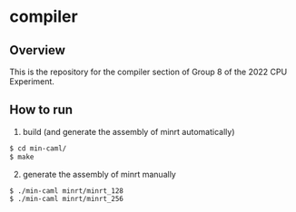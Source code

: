 # compiler

## Overview

This is the repository for the compiler section of Group 8 of the 2022 CPU Experiment.

## How to run

1. build (and generate the assembly of minrt automatically)

```sh
$ cd min-caml/
$ make
```

2. generate the assembly of minrt manually

```sh
$ ./min-caml minrt/minrt_128
$ ./min-caml minrt/minrt_256
```
